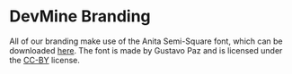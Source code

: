 # DevMine Branding

All of our branding make use of the Anita Semi-Square font, which can be
downloaded [here](http://openfontlibrary.org/en/font/anita-semi-square).
The font is made by Gustavo Paz and is licensed under the
[CC-BY](http://creativecommons.org/licenses/by/3.0/) license.
